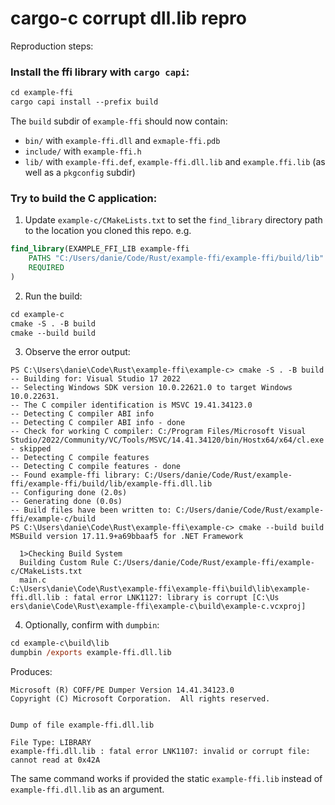 # cargo-c corrupt dll.lib repro

Reproduction steps:

### Install the ffi library with `cargo capi`:

```ps
cd example-ffi
cargo capi install --prefix build
```

The `build` subdir of `example-ffi` should now contain:

* `bin/` with `example-ffi.dll` and `exmaple-ffi.pdb`
* `include/` with `example-ffi.h`
* `lib/` with `example-ffi.def`, `example-ffi.dll.lib` and `example.ffi.lib` (as well as a `pkgconfig` subdir)

### Try to build the C application:

1. Update `example-c/CMakeLists.txt` to set the `find_library` directory path to
the location you cloned this repo. e.g.

```cmake
find_library(EXAMPLE_FFI_LIB example-ffi
    PATHS "C:/Users/danie/Code/Rust/example-ffi/example-ffi/build/lib"
    REQUIRED
)
```


2. Run the build:
```ps
cd example-c
cmake -S . -B build
cmake --build build
```

3. Observe the error output:
```
PS C:\Users\danie\Code\Rust\example-ffi\example-c> cmake -S . -B build
-- Building for: Visual Studio 17 2022
-- Selecting Windows SDK version 10.0.22621.0 to target Windows 10.0.22631.
-- The C compiler identification is MSVC 19.41.34123.0
-- Detecting C compiler ABI info
-- Detecting C compiler ABI info - done
-- Check for working C compiler: C:/Program Files/Microsoft Visual Studio/2022/Community/VC/Tools/MSVC/14.41.34120/bin/Hostx64/x64/cl.exe - skipped
-- Detecting C compile features
-- Detecting C compile features - done
-- Found example-ffi library: C:/Users/danie/Code/Rust/example-ffi/example-ffi/build/lib/example-ffi.dll.lib
-- Configuring done (2.0s)
-- Generating done (0.0s)
-- Build files have been written to: C:/Users/danie/Code/Rust/example-ffi/example-c/build
PS C:\Users\danie\Code\Rust\example-ffi\example-c> cmake --build build
MSBuild version 17.11.9+a69bbaaf5 for .NET Framework

  1>Checking Build System
  Building Custom Rule C:/Users/danie/Code/Rust/example-ffi/example-c/CMakeLists.txt
  main.c
C:\Users\danie\Code\Rust\example-ffi\example-ffi\build\lib\example-ffi.dll.lib : fatal error LNK1127: library is corrupt [C:\Us
ers\danie\Code\Rust\example-ffi\example-c\build\example-c.vcxproj]
```

4. Optionally, confirm with `dumpbin`:

```ps
cd example-c\build\lib
dumpbin /exports example-ffi.dll.lib
```

Produces:
```
Microsoft (R) COFF/PE Dumper Version 14.41.34123.0
Copyright (C) Microsoft Corporation.  All rights reserved.


Dump of file example-ffi.dll.lib

File Type: LIBRARY
example-ffi.dll.lib : fatal error LNK1107: invalid or corrupt file: cannot read at 0x42A
```

The same command works if provided the static `example-ffi.lib` instead of `example-ffi.dll.lib` as an argument.
